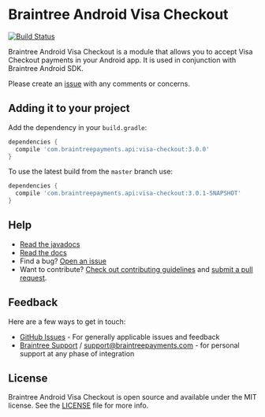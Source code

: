 # Braintree Android Visa Checkout
[![Build Status](https://travis-ci.org/braintree/braintree-android-visa-checkout.svg?branch=master)](https://travis-ci.org/braintree/braintree-android-visa-checkout.svg?branch=master)

Braintree Android Visa Checkout is a module that allows you to accept Visa Checkout payments in your Android app. It is used in conjunction with Braintree Android SDK.

Please create an [issue](https://github.com/braintree/braintree-android-visa-checkout/issues) with any comments or concerns.

## Adding it to your project

Add the dependency in your `build.gradle`:

```groovy
dependencies {
  compile 'com.braintreepayments.api:visa-checkout:3.0.0'
}
```

To use the latest build from the `master` branch use:

```groovy
dependencies {
  compile 'com.braintreepayments.api:visa-checkout:3.0.1-SNAPSHOT'
}
```

## Help

* [Read the javadocs](https://javadoc.io/doc/com.braintreepayments.api/visa-checkout/)
* [Read the docs](https://developer.paypal.com/braintree/docs/guides/secure-remote-commerce/client-side/android/v4)
* Find a bug? [Open an issue](https://github.com/braintree/braintree-android-visa-checkout/issues)
* Want to contribute? [Check out contributing guidelines](CONTRIBUTING.md) and [submit a pull request](https://help.github.com/articles/creating-a-pull-request).

## Feedback

Here are a few ways to get in touch:

* [GitHub Issues](https://github.com/braintree/braintree-android-visa-checkout/issues) - For generally applicable issues and feedback
* [Braintree Support](https://articles.braintreepayments.com/) / [support@braintreepayments.com](mailto:support@braintreepayments.com) -
for personal support at any phase of integration

## License

Braintree Android Visa Checkout is open source and available under the MIT license. See the [LICENSE](LICENSE) file for more info.
